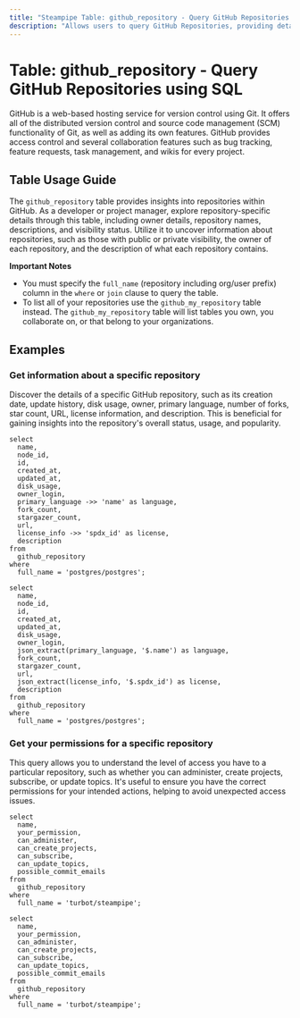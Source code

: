 ```yaml
---
title: "Steampipe Table: github_repository - Query GitHub Repositories using SQL"
description: "Allows users to query GitHub Repositories, providing detailed information about each repository including its owner, name, description, visibility, and more."
---
```


# Table: github_repository - Query GitHub Repositories using SQL

GitHub is a web-based hosting service for version control using Git. It offers all of the distributed version control and source code management (SCM) functionality of Git, as well as adding its own features. GitHub provides access control and several collaboration features such as bug tracking, feature requests, task management, and wikis for every project.

## Table Usage Guide

The `github_repository` table provides insights into repositories within GitHub. As a developer or project manager, explore repository-specific details through this table, including owner details, repository names, descriptions, and visibility status. Utilize it to uncover information about repositories, such as those with public or private visibility, the owner of each repository, and the description of what each repository contains.

**Important Notes**
- You must specify the `full_name` (repository including org/user prefix) column in the `where` or `join` clause to query the table.
- To list all of your repositories use the `github_my_repository` table instead. The `github_my_repository` table will list tables you own, you collaborate on, or that belong to your organizations.

## Examples

### Get information about a specific repository
Discover the details of a specific GitHub repository, such as its creation date, update history, disk usage, owner, primary language, number of forks, star count, URL, license information, and description. This is beneficial for gaining insights into the repository's overall status, usage, and popularity.

```sql+postgres
select
  name,
  node_id,
  id,
  created_at,
  updated_at,
  disk_usage,
  owner_login,
  primary_language ->> 'name' as language,
  fork_count,
  stargazer_count,
  url,
  license_info ->> 'spdx_id' as license,
  description
from
  github_repository
where
  full_name = 'postgres/postgres';
```

```sql+sqlite
select
  name,
  node_id,
  id,
  created_at,
  updated_at,
  disk_usage,
  owner_login,
  json_extract(primary_language, '$.name') as language,
  fork_count,
  stargazer_count,
  url,
  json_extract(license_info, '$.spdx_id') as license,
  description
from
  github_repository
where
  full_name = 'postgres/postgres';
```

### Get your permissions for a specific repository
This query allows you to understand the level of access you have to a particular repository, such as whether you can administer, create projects, subscribe, or update topics. It's useful to ensure you have the correct permissions for your intended actions, helping to avoid unexpected access issues.

```sql+postgres
select
  name,
  your_permission,
  can_administer,
  can_create_projects,
  can_subscribe,
  can_update_topics,
  possible_commit_emails
from
  github_repository
where
  full_name = 'turbot/steampipe';
```

```sql+sqlite
select
  name,
  your_permission,
  can_administer,
  can_create_projects,
  can_subscribe,
  can_update_topics,
  possible_commit_emails
from
  github_repository
where
  full_name = 'turbot/steampipe';
```